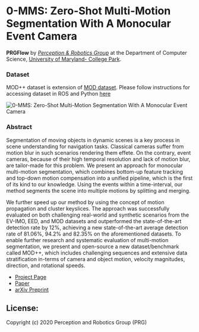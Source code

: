 # 0-MMS: Zero-Shot Multi-Motion Segmentation With A Monocular Event Camera

**PRGFlow** by <a href="http://prg.cs.umd.edu"><i>Perception & Robotics Group</i></a> at the Department of Computer Science, <a href="https://umd.edu/">University of Maryland- College Park</a>.

### Dataset

MOD++ dataset is extension of [MOD dataset](https://arxiv.org/pdf/1906.02919.pdf). Please follow instructions for accessing dataset in ROS and Python [here](https://github.com/prgumd/EVDodgeNet/wiki) 

![0-MMS: Zero-Shot Multi-Motion Segmentation With A Monocular Event Camera](http://prg.cs.umd.edu/research/0-MMS_files/Banner.png)

### Abstract

Segmentation of moving objects in dynamic scenes is a key process in scene understanding for navigation tasks. Classical cameras suffer from motion blur in such scenarios rendering them effete. On the contrary, event cameras, because of their high temporal resolution and lack of motion blur, are tailor-made for this problem. We present an approach for monocular multi-motion segmentation, which combines bottom-up feature tracking and top-down motion compensation into a unified pipeline, which is the first of its kind to our knowledge. Using the events within a time-interval, our method segments the scene into multiple motions by splitting and merging. 

We further speed up our method by using the concept of motion propagation and cluster keyslices. The approach was successfully evaluated on both challenging real-world and synthetic scenarios from the EV-IMO, EED, and MOD datasets and outperformed the state-of-the-art detection rate by 12%, achieving a new state-of-the-art average detection rate of 81.06%, 94.2% and 82.35% on the aforementioned datasets. To enable further research and systematic evaluation of multi-motion segmentation, we present and open-source a new dataset/benchmark called MOD++, which includes challenging sequences and extensive data stratification in-terms of camera and object motion, velocity magnitudes, direction, and rotational speeds.



- [Project Page](https://prg.cs.umd.edu/0-MMS)
- [Paper](https://prg.cs.umd.edu/research/0-MMS_files/0-MMS.pdf)
- [arXiv Preprint](https://arxiv.org/pdf/2006.06158.pdf)


## License:
Copyright (c) 2020 Perception and Robotics Group (PRG)
